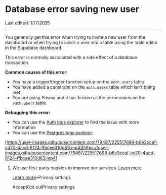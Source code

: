 # Database error saving new user

Last edited: 1/17/2025

* * *

You generally get this error when trying to invite a new user from the dashboard or when trying to insert a user into a table using the table editor in the Supabase dashboard.

This error is normally associated with a side effect of a database transaction.

**Common causes of this error:**

- You have a trigger/trigger function setup on the `auth.users` table
- You have added a constraint on the `auth.users` table which isn't being met
- You are using Prisma and it has broken all the permissions on the `auth.users` table

**Debugging this error:**

- You can use the [Auth logs explorer](https://app.supabase.com/project/_/logs/auth-logs) to find the issue with more information
- You can use the [Postgres logs explorer](https://app.supabase.com/project/_/logs/postgres-logs)

[https://user-images.githubusercontent.com/79497/225517698-b6e3ccaf-cd70-4acd-8124-ffbcee310d63.mp4](https://user-images.githubusercontent.com/79497/225517698-b6e3ccaf-cd70-4acd-8124-ffbcee310d63.mp4)

1. We use first-party cookies to improve our services. [Learn more](https://supabase.com/privacy#8-cookies-and-similar-technologies-used-on-our-european-services)



   [Learn more](https://supabase.com/privacy#8-cookies-and-similar-technologies-used-on-our-european-services)•Privacy settings





   AcceptOpt outPrivacy settings
